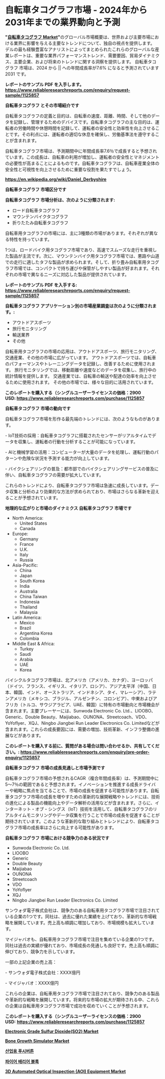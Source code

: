 <p><h1>自転車タコグラフ市場 - 2024年から2031年までの業界動向と予測</h1></p><p><strong>"<a href="https://www.reliableresearchreports.com/bicycle-tachographs-r1125857">自転車タコグラフ Market</a>"</strong>のグローバル市場概要は、世界および主要市場における業界に影響を与える主要なトレンドについて、独自の視点を提供します。 デルの最も経験豊富なアナリストによってまとめられたこれらのグローバルな産業レポートは、重要な業界パフォーマンストレンド、需要要因、貿易ダイナミクス、主要企業、および将来のトレンドに関する洞察を提供します。 自転車タコグラフ 市場は、2024 から || への年間成長率が7.6% になると予測されています2031 です。</p>
<p><strong>レポートのサンプル PDF を入手します。</strong><strong><a href="https://www.reliableresearchreports.com/enquiry/request-sample/1125857">https://www.reliableresearchreports.com/enquiry/request-sample/1125857</a></strong></p>
<p><strong>自転車タコグラフ とその市場紹介です</strong></p>
<p><p>自転車タコグラフの定義と目的は、自転車の速度、距離、時間、そして他のデータを記録し、管理するためのデバイスです。自転車タコグラフの主な目的は、運転者の労働時間や休憩時間を記録して、運転者の安全性と効率性を向上させることです。その利点には、運転者の適切な休息を確保し、労働基準法を遵守することが含まれます。</p><p>自転車タコグラフ市場は、予測期間中に年間成長率7.6％で成長すると予想されています。この成長は、自転車の利用が増加し、運転者の安全性とマネジメントの必要性が高まることによるものです。自転車タコグラフは、自転車産業全体の安全性と可視性を向上させるために重要な役割を果たすでしょう。</p><a href="https://en.wikipedia.org/wiki/Daniel_Derbyshire"></a></p>
<p><strong><a href="https://en.wikipedia.org/wiki/Daniel_Derbyshire">https://en.wikipedia.org/wiki/Daniel_Derbyshire</a></strong></p>
<p><strong>自転車タコグラフ&nbsp;市場区分です</strong><strong></strong></p>
<p><strong>自転車タコグラフ 市場分析は、次のように分類されます:</strong>&nbsp;</p>
<p><ul><li>ロード自転車タコグラフ</li><li>マウンテンバイクタコグラフ</li><li>折りたたみ自転車タコグラフ</li></ul></p>
<p><p>自転車用タコグラフの市場には、主に3種類の市場があります。それぞれが異なる特性を持っています。</p><p>1つは、ロードバイク用タコグラフ市場であり、高速でスムーズな走行を重視した製品が主流です。次に、マウンテンバイク用タコグラフ市場では、悪路や山道での走行に適したタフな製品が求められます。そして、折り畳み自転車用タコグラフ市場では、コンパクトで持ち運びや保管がしやすい製品が好まれます。それぞれの市場で異なるニーズに対応した製品が提供されています。</p></p>
<p><strong>レポートのサンプル PDF を入手する: <a href="https://www.reliableresearchreports.com/enquiry/request-sample/1125857">https://www.reliableresearchreports.com/enquiry/request-sample/1125857</a></strong></p>
<p><strong> 自転車タコグラフ アプリケーション別の市場産業調査は次のように分類されます。:</strong></p>
<p><ul><li>アウトドアスポーツ</li><li>旅行モニタリング</li><li>輸送業界</li><li>その他</li></ul></p>
<p><p>自転車用タコグラフの市場の応用は、アウトドアスポーツ、旅行モニタリング、交通産業、その他の市場に広がっています。 アウトドアスポーツでは、自転車のパフォーマンスやトレーニングデータを記録し、改善するために使用されます。 旅行モニタリングでは、移動距離や速度などのデータを収集し、旅行中の統計情報を提供します。 交通産業では、自転車の輸送や配達の効率を向上させるために使用されます。 その他の市場では、様々な目的に活用されています。</p></p>
<p><strong>このレポートを購入する（シングルユーザーライセンスの価格：2900 USD:</strong><strong>&nbsp;<a href="https://www.reliableresearchreports.com/purchase/1125857">https://www.reliableresearchreports.com/purchase/1125857</a></strong></p>
<p><strong>自転車タコグラフ 市場の動向です</strong></p>
<p><p>自転車タコグラフ市場を形作る最先端のトレンドには、次のようなものがあります。</p><p>- IoT技術の採用：自転車タコグラフに搭載されたセンサーがリアルタイムでデータを収集し、運転者の行動を分析することが可能になっています。</p><p>- AIと機械学習の活用：コンピューターが大量のデータを処理し、運転行動のパターンや危険な状況を予測する能力が向上しています。</p><p>- バイクシェアリングの普及：都市部でのバイクシェアリングサービスの普及に伴い、自転車タコグラフの需要が拡大しています。</p><p>これらのトレンドにより、自転車タコグラフ市場は急速に成長しています。データ収集と分析のより効果的な方法が求められており、市場はさらなる革新を迎えることが予想されています。</p></p>
<p><strong>地理的な広がりと市場のダイナミクス 自転車タコグラフ 市場です</strong></p>
<p><ul>
    <li>
        North America:
        <ul>
            <li>United States</li>
            <li>Canada</li>
        </ul>
    </li>
    <li>
        Europe:
        <ul>
            <li>Germany</li>
            <li>France</li>
            <li>U.K.</li>
            <li>Italy</li>
            <li>Russia</li>
        </ul>
    </li>
    <li>
        Asia-Pacific:
        <ul>
            <li>China</li>
            <li>Japan</li>
            <li>South Korea</li>
            <li>India</li>
            <li>Australia</li>
            <li>China Taiwan</li>
            <li>Indonesia</li>
            <li>Thailand</li>
            <li>Malaysia</li>
        </ul>
    </li>
    <li>
        Latin America:
        <ul>
            <li>Mexico</li>
            <li>Brazil</li>
            <li>Argentina Korea</li>
            <li>Colombia</li>
        </ul>
    </li>
    <li>
        Middle East & Africa:
        <ul>
            <li>Turkey</li>
            <li>Saudi</li>
            <li>Arabia</li>
            <li>UAE</li>
            <li>Korea</li>
        </ul>
    </li>
    </ul></p>
<p><p>バイシクルタコグラフ市場は、北アメリカ（アメリカ、カナダ）、ヨーロッパ（ドイツ、フランス、イギリス、イタリア、ロシア）、アジア太平洋（中国、日本、韓国、インド、オーストラリア、インドネシア、タイ、マレーシア）、ラテンアメリカ（メキシコ、ブラジル、アルゼンチン、コロンビア）、中東およびアフリカ（トルコ、サウジアラビア、UAE、韓国）に特有の市場動向と市場機会が含まれます。主要プレーヤーには、Sunwoda Electronic Co. Ltd.、LIOOBO、Generic、Double Beauty、Maijiabao、OUNONA、Streetcoach、VDO、YoYoflyer、XQJ、Ningbo Jiangbei Run Leader Electronics Co. Limitedなどが含まれます。これらの成長要因には、需要の増加、技術革新、インフラ整備の進展などがあります。</p></p>
<p><strong>このレポートを購入する前に、質問がある場合は問い合わせるか、共有してください。:&nbsp;<a href="https://www.reliableresearchreports.com/enquiry/pre-order-enquiry/1125857">https://www.reliableresearchreports.com/enquiry/pre-order-enquiry/1125857</a></strong></p>
<p><strong>自転車タコグラフ 市場の成長見通しと市場予測です</strong></p>
<p><p>自転車タコグラフ市場の予想されるCAGR（複合年間成長率）は、予測期間中に5〜7％の範囲であると予想されます。イノベーションを推進する成長ドライバーや戦略に焦点を当てることで、市場の成長を促進する可能性があります。自転車タコグラフ市場の成長を増やすための革新的な展開戦略やトレンドには、技術の進化による製品の機能向上やデータ解析の活用などが含まれます。さらに、インターネット・オブ・シングス（IoT）技術を活用して、自転車タコグラフのリアルタイムモニタリングやデータ収集を行うことで市場の成長を促進することが期待されています。このような革新的な取り組みとトレンドにより、自転車タコグラフ市場の成長率はさらに向上する可能性があります。</p></p>
<p><strong>自転車タコグラフ 市場における競争力のある状況です</strong></p>
<p><ul><li>Sunwoda Electronic Co. Ltd.</li><li>LIOOBO</li><li>Generic</li><li>Double Beauty</li><li>Maijiabao</li><li>OUNONA</li><li>Streetcoach</li><li>VDO</li><li>YoYoflyer</li><li>XQJ</li><li>Ningbo Jiangbei Run Leader Electronics Co. Limited</li></ul></p>
<p><p>サンウォダ電子株式会社は、競争力のある自転車用タコグラフ市場で注目されている企業の1つです。同社は、過去に優れた業績を上げており、革新的な市場戦略を展開しています。売上高も順調に増加しており、市場規模も拡大しています。</p><p>マイジャバオも、自転車用タコグラフ市場で注目を集めている企業の1つです。同社は過去の実績が優れており、市場成長の見通しも良好です。売上高も順調に伸びており、競争力を示しています。</p><p>一部の上記企業の売上高：</p><p>- サンウォダ電子株式会社：XXXX億円</p><p>- マイジャバオ：XXXX億円</p><p>これらの企業は、自転車用タコグラフ市場で注目されており、競争力のある製品や革新的な戦略を展開しています。将来的な市場の拡大が期待される中、これらの企業は自転車用タコグラフ市場で成功を収めていくことが予想されます。</p></p>
<p><strong>このレポートを購入する（シングルユーザーライセンスの価格：2900 USD:</strong>&nbsp;<strong><a href="https://www.reliableresearchreports.com/purchase/1125857">https://www.reliableresearchreports.com/purchase/1125857</a></strong></p>
<p><strong><p><a href="https://github.com/wrwgzwbr35/Market-Research-Report-List-2/blob/main/electronic-grade-sulfur-dioxideso2-market.md">Electronic Grade Sulfur Dioxide(SO2) Market</a></p><p><a href="https://medium.com/@sally.slat78543/exploring-bone-growth-simulator-market-dynamics-revenue-analysis-and-growth-projections-in-the-f70d3e4b6508">Bone Growth Simulator Market</a></p><p><a href="https://github.com/LuckeyCorbin/Market-Research-Report-List-2/blob/main/3416528104679.md">산업용 푸시버튼</a></p><p><a href="https://github.com/shampaakter36/Market-Research-Report-List-2/blob/main/4606220104678.md">파이어 배리어 블록</a></p><p><a href="https://github.com/mdhefjumiah/Market-Research-Report-List-2/blob/main/3d-automated-optical-inspection-aoi-equipment-market.md">3D Automated Optical Inspection (AOI) Equipment Market</a></p></strong></p>